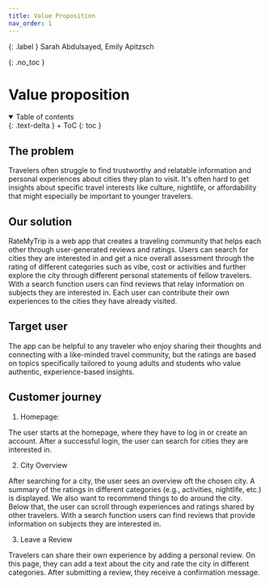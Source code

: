 ```yaml
---
title: Value Proposition
nav_order: 1
---
```


{: .label }
Sarah Abdulsayed, Emily Apitzsch

{: .no_toc }
# Value proposition

<details open markdown="block">
{: .text-delta }
<summary>Table of contents</summary>
+ ToC
{: toc }
</details>

## The problem

Travelers often struggle to find trustworthy and relatable information and personal experiences about cities they plan to visit. It's often hard to get insights about specific travel interests like culture, nightlife, or affordability that might especially be important to younger travelers.

## Our solution

RateMyTrip is a web app that creates a traveling community that helps each other through user-generated reviews and ratings. Users can search for cities they are interested in and get a nice overall assessment through the rating of different categories such as vibe, cost or activities and further explore the city through different personal statements of fellow travelers. With a search function users can find reviews that relay information on subjects they are interested in.
Each user can contribute their own experiences to the cities they have already visited.

## Target user

The app can be helpful to any traveler who enjoy sharing their thoughts and connecting with a like-minded travel community, but the ratings are based on topics specifically tailored to young adults and students who value authentic, experience-based insights.

## Customer journey

1.	Homepage:

The user starts at the homepage, where they have to log in or create an account.  After a successful login, the user can search for cities they are interested in.

2.	City Overview

After searching for a city, the user sees an overview oft the chosen city. A summary of the ratings in different categories (e.g., activities, nightlife, etc.) is displayed. We also want to recommend things to do around the city. Below that, the user can scroll through experiences and ratings shared by other travelers. With a search function users can find reviews that provide information on subjects they are interested in.

3.	Leave a Review 

Travelers can share their own experience by adding a personal review. On this page, they can add a text about the city and rate the city in different categories. After submitting a review, they receive a confirmation message.
